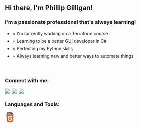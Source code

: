 ## Hi there, I'm Phillip Gilligan!

### I'm a passionate professional that's always learning!
- ⭐ I'm currently working on a Terraform course
- ⭐ Learning to be a better GUI developer in C#
- ⭐ Perfecting my Python skills
- ⭐ Always learning new and better ways to automate things

<br />

### Connect with me:
[<img align="left" width="22px" src="https://cdn.jsdelivr.net/npm/simple-icons@v3/icons/linkedin.svg" />][linkedin]
<img align="left" width="22px" src="https://cdn.jsdelivr.net/npm/simple-icons@v3/icons/youtube.svg" />
<img align="left" width="22px" src="https://cdn.jsdelivr.net/npm/simple-icons@v3/icons/twitter.svg" />

<br />

### Languages and Tools:
<img align="left" width="32px" src="https://raw.githubusercontent.com/github/explore/80688e429a7d4ef2fca1e82350fe8e3517d3494d/topics/html/html.png" />


<br />
<br />

[website]:
[youtube]:
[linkedin]: https://www.linkedin.com/in/phillip-gilligan/
